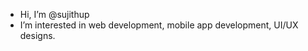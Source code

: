 - Hi, I’m @sujithup
- I’m interested in web development, mobile app development, UI/UX designs.

<!---
sujithup/sujithup is a ✨ special ✨ repository because its `README.md` (this file) appears on your GitHub profile.
You can click the Preview link to take a look at your changes.
--->
